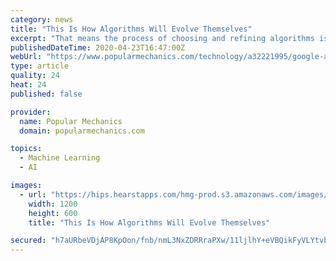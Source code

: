 ```yaml
---
category: news
title: "This Is How Algorithms Will Evolve Themselves"
excerpt: "That means the process of choosing and refining algorithms is iterative and somewhat monotonous. It's a perfect storm for automation. Enter automatic machine learning, or AutoML, a branch of research exclusively devoted to methods and processes that automate machine learning so that non-experts can also reap its benefits. Google believes a team ..."
publishedDateTime: 2020-04-23T16:47:00Z
webUrl: "https://www.popularmechanics.com/technology/a32221995/google-automl-zero-evolve-algorithms/"
type: article
quality: 24
heat: 24
published: false

provider:
  name: Popular Mechanics
  domain: popularmechanics.com

topics:
  - Machine Learning
  - AI

images:
  - url: "https://hips.hearstapps.com/hmg-prod.s3.amazonaws.com/images/close-up-of-binary-codes-royalty-free-image-1587658784.jpg?crop=1xw:0.79658xh;center,top&resize=1200:*"
    width: 1200
    height: 600
    title: "This Is How Algorithms Will Evolve Themselves"

secured: "h7aURbeVDjAP8KpOon/fnb/nmL3NxZDRRraPXw/11ljlhY+eVBQikFyVLYtvbpOcrjrV579H/SmuRhER5oKdfwGjrqqoh4rk9c7xsQf88jt+gO77qC29pcg0A1pBbLdeasgiSQDwdtUpQh6s1xaQJlwa43u0EC0fdHVdbgXgmBDyZIg8mh0HOYKhcb7hvK0X9JYzoyr8a4a0e1Jp/PP1YDPuplKDbqR08uUVDRZsGqD1o8lSk26E5N+ncPOLBHW3dvmO9OPJPtKeUst0acHj0F2uknLCijv9f7lCZ/2fTuA0QvPfRUOwKFN8f13dDVqKDjsIgM0nUuca8tgjxraxLUAXf4/tQU7lnLzI+kaz5NiPpmOApQueYabzNZFZqQTo7HMOLXqWyVFr58tLGSLNzuiC5S3ot46ixjI37dvMZbiSvv/b3TnsWV3hEeer9IA/bg5Ce1SFJvLItZXYPCJAFWZltMGUWZzrfM/Ubz/DHkw=;VYkuteAXdfmzz6JJ7CNrGg=="
---
```


